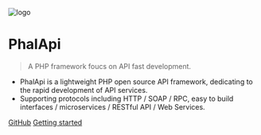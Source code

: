 ![logo](https://www.phalapi.net/images/banner_logo.png)

# PhalApi

> A PHP framework foucs on API fast development.

- PhalApi is a lightweight PHP open source API framework, dedicating to the rapid development of API services.
- Supporting protocols including HTTP / SOAP / RPC, easy to build interfaces / microservices / RESTful API / Web Services.

[GitHub](https://github.com/phalapi/phalapi/)
[Getting started](/v2.0/tutorial)


